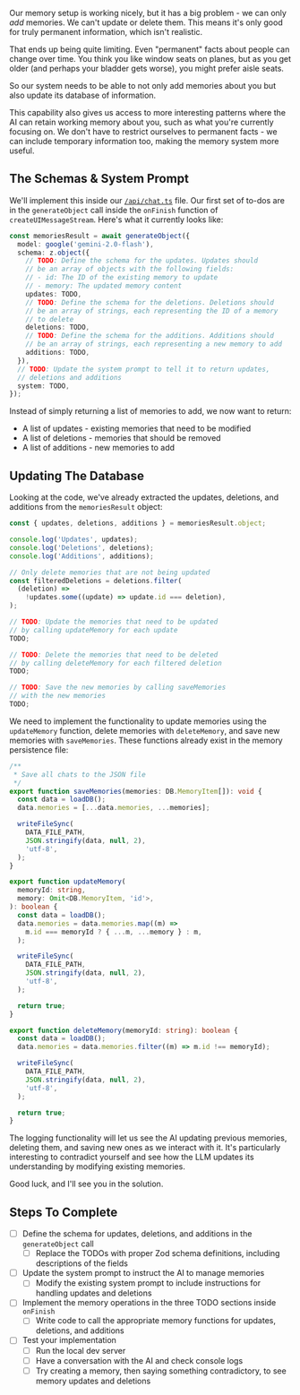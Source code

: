 Our memory setup is working nicely, but it has a big problem - we can only _add_ memories. We can't update or delete them. This means it's only good for truly permanent information, which isn't realistic.

That ends up being quite limiting. Even "permanent" facts about people can change over time. You think you like window seats on planes, but as you get older (and perhaps your bladder gets worse), you might prefer aisle seats.

So our system needs to be able to not only add memories about you but also update its database of information.

This capability also gives us access to more interesting patterns where the AI can retain working memory about you, such as what you're currently focusing on. We don't have to restrict ourselves to permanent facts - we can include temporary information too, making the memory system more useful.

## The Schemas & System Prompt

We'll implement this inside our [`/api/chat.ts`](./api/chat.ts) file. Our first set of to-dos are in the `generateObject` call inside the `onFinish` function of `createUIMessageStream`. Here's what it currently looks like:

```ts
const memoriesResult = await generateObject({
  model: google('gemini-2.0-flash'),
  schema: z.object({
    // TODO: Define the schema for the updates. Updates should
    // be an array of objects with the following fields:
    // - id: The ID of the existing memory to update
    // - memory: The updated memory content
    updates: TODO,
    // TODO: Define the schema for the deletions. Deletions should
    // be an array of strings, each representing the ID of a memory
    // to delete
    deletions: TODO,
    // TODO: Define the schema for the additions. Additions should
    // be an array of strings, each representing a new memory to add
    additions: TODO,
  }),
  // TODO: Update the system prompt to tell it to return updates,
  // deletions and additions
  system: TODO,
});
```

Instead of simply returning a list of memories to add, we now want to return:

- A list of updates - existing memories that need to be modified
- A list of deletions - memories that should be removed
- A list of additions - new memories to add

## Updating The Database

Looking at the code, we've already extracted the updates, deletions, and additions from the `memoriesResult` object:

```ts
const { updates, deletions, additions } = memoriesResult.object;

console.log('Updates', updates);
console.log('Deletions', deletions);
console.log('Additions', additions);

// Only delete memories that are not being updated
const filteredDeletions = deletions.filter(
  (deletion) =>
    !updates.some((update) => update.id === deletion),
);

// TODO: Update the memories that need to be updated
// by calling updateMemory for each update
TODO;

// TODO: Delete the memories that need to be deleted
// by calling deleteMemory for each filtered deletion
TODO;

// TODO: Save the new memories by calling saveMemories
// with the new memories
TODO;
```

We need to implement the functionality to update memories using the `updateMemory` function, delete memories with `deleteMemory`, and save new memories with `saveMemories`. These functions already exist in the memory persistence file:

```ts
/**
 * Save all chats to the JSON file
 */
export function saveMemories(memories: DB.MemoryItem[]): void {
  const data = loadDB();
  data.memories = [...data.memories, ...memories];

  writeFileSync(
    DATA_FILE_PATH,
    JSON.stringify(data, null, 2),
    'utf-8',
  );
}

export function updateMemory(
  memoryId: string,
  memory: Omit<DB.MemoryItem, 'id'>,
): boolean {
  const data = loadDB();
  data.memories = data.memories.map((m) =>
    m.id === memoryId ? { ...m, ...memory } : m,
  );

  writeFileSync(
    DATA_FILE_PATH,
    JSON.stringify(data, null, 2),
    'utf-8',
  );

  return true;
}

export function deleteMemory(memoryId: string): boolean {
  const data = loadDB();
  data.memories = data.memories.filter((m) => m.id !== memoryId);

  writeFileSync(
    DATA_FILE_PATH,
    JSON.stringify(data, null, 2),
    'utf-8',
  );

  return true;
}
```

The logging functionality will let us see the AI updating previous memories, deleting them, and saving new ones as we interact with it. It's particularly interesting to contradict yourself and see how the LLM updates its understanding by modifying existing memories.

Good luck, and I'll see you in the solution.

## Steps To Complete

- [ ] Define the schema for updates, deletions, and additions in the `generateObject` call
  - [ ] Replace the TODOs with proper Zod schema definitions, including descriptions of the fields

- [ ] Update the system prompt to instruct the AI to manage memories
  - [ ] Modify the existing system prompt to include instructions for handling updates and deletions

- [ ] Implement the memory operations in the three TODO sections inside `onFinish`
  - [ ] Write code to call the appropriate memory functions for updates, deletions, and additions

- [ ] Test your implementation
  - [ ] Run the local dev server
  - [ ] Have a conversation with the AI and check console logs
  - [ ] Try creating a memory, then saying something contradictory, to see memory updates and deletions
